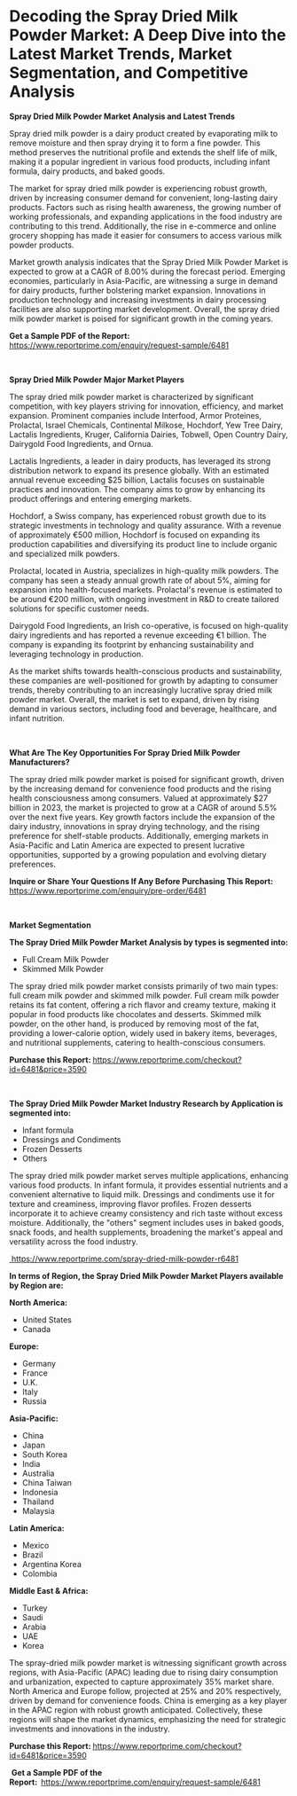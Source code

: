 <p><h1>Decoding the Spray Dried Milk Powder Market: A Deep Dive into the Latest Market Trends, Market Segmentation, and Competitive Analysis</h1></p><p><strong>Spray Dried Milk Powder Market Analysis and Latest Trends</strong></p>
<p><p>Spray dried milk powder is a dairy product created by evaporating milk to remove moisture and then spray drying it to form a fine powder. This method preserves the nutritional profile and extends the shelf life of milk, making it a popular ingredient in various food products, including infant formula, dairy products, and baked goods. </p><p>The market for spray dried milk powder is experiencing robust growth, driven by increasing consumer demand for convenient, long-lasting dairy products. Factors such as rising health awareness, the growing number of working professionals, and expanding applications in the food industry are contributing to this trend. Additionally, the rise in e-commerce and online grocery shopping has made it easier for consumers to access various milk powder products. </p><p>Market growth analysis indicates that the Spray Dried Milk Powder Market is expected to grow at a CAGR of 8.00% during the forecast period. Emerging economies, particularly in Asia-Pacific, are witnessing a surge in demand for dairy products, further bolstering market expansion. Innovations in production technology and increasing investments in dairy processing facilities are also supporting market development. Overall, the spray dried milk powder market is poised for significant growth in the coming years.</p></p>
<p><strong>Get a Sample PDF of the Report:&nbsp;</strong> <a href="https://www.reportprime.com/enquiry/request-sample/6481?utm_campaign=4438&utm_medium=2&utm_source=Github&utm_content=ia&utm_term=15052025&utm_id=spray-dried-milk-powder">https://www.reportprime.com/enquiry/request-sample/6481</a></p>
<p>&nbsp;</p>
<p><strong>Spray Dried Milk Powder Major Market Players</strong></p>
<p><p>The spray dried milk powder market is characterized by significant competition, with key players striving for innovation, efficiency, and market expansion. Prominent companies include Interfood, Armor Proteines, Prolactal, Israel Chemicals, Continental Milkose, Hochdorf, Yew Tree Dairy, Lactalis Ingredients, Kruger, California Dairies, Tobwell, Open Country Dairy, Dairygold Food Ingredients, and Ornua.</p><p>Lactalis Ingredients, a leader in dairy products, has leveraged its strong distribution network to expand its presence globally. With an estimated annual revenue exceeding $25 billion, Lactalis focuses on sustainable practices and innovation. The company aims to grow by enhancing its product offerings and entering emerging markets.</p><p>Hochdorf, a Swiss company, has experienced robust growth due to its strategic investments in technology and quality assurance. With a revenue of approximately €500 million, Hochdorf is focused on expanding its production capabilities and diversifying its product line to include organic and specialized milk powders.</p><p>Prolactal, located in Austria, specializes in high-quality milk powders. The company has seen a steady annual growth rate of about 5%, aiming for expansion into health-focused markets. Prolactal's revenue is estimated to be around €200 million, with ongoing investment in R&D to create tailored solutions for specific customer needs.</p><p>Dairygold Food Ingredients, an Irish co-operative, is focused on high-quality dairy ingredients and has reported a revenue exceeding €1 billion. The company is expanding its footprint by enhancing sustainability and leveraging technology in production.</p><p>As the market shifts towards health-conscious products and sustainability, these companies are well-positioned for growth by adapting to consumer trends, thereby contributing to an increasingly lucrative spray dried milk powder market. Overall, the market is set to expand, driven by rising demand in various sectors, including food and beverage, healthcare, and infant nutrition.</p></p>
<p>&nbsp;</p>
<p><strong>What Are The Key Opportunities For Spray Dried Milk Powder Manufacturers?</strong></p>
<p><p>The spray dried milk powder market is poised for significant growth, driven by the increasing demand for convenience food products and the rising health consciousness among consumers. Valued at approximately $27 billion in 2023, the market is projected to grow at a CAGR of around 5.5% over the next five years. Key growth factors include the expansion of the dairy industry, innovations in spray drying technology, and the rising preference for shelf-stable products. Additionally, emerging markets in Asia-Pacific and Latin America are expected to present lucrative opportunities, supported by a growing population and evolving dietary preferences.</p></p>
<p><strong>Inquire or Share Your Questions If Any Before Purchasing This Report:</strong> <a href="https://www.reportprime.com/enquiry/pre-order/6481?utm_campaign=4438&utm_medium=2&utm_source=Github&utm_content=ia&utm_term=15052025&utm_id=spray-dried-milk-powder">https://www.reportprime.com/enquiry/pre-order/6481</a></p>
<p>&nbsp;</p>
<p><strong>Market Segmentation</strong></p>
<p><strong>The Spray Dried Milk Powder Market Analysis by types is segmented into:</strong></p>
<p><ul><li>Full Cream Milk Powder</li><li>Skimmed Milk Powder</li></ul></p>
<p><p>The spray dried milk powder market consists primarily of two main types: full cream milk powder and skimmed milk powder. Full cream milk powder retains its fat content, offering a rich flavor and creamy texture, making it popular in food products like chocolates and desserts. Skimmed milk powder, on the other hand, is produced by removing most of the fat, providing a lower-calorie option, widely used in bakery items, beverages, and nutritional supplements, catering to health-conscious consumers.</p></p>
<p><strong>Purchase this Report:&nbsp;</strong><a href="https://www.reportprime.com/checkout?id=6481&price=3590&utm_campaign=4438&utm_medium=2&utm_source=Github&utm_content=ia&utm_term=15052025&utm_id=spray-dried-milk-powder">https://www.reportprime.com/checkout?id=6481&price=3590</a></p>
<p>&nbsp;</p>
<p><strong>The Spray Dried Milk Powder Market Industry Research by Application is segmented into:</strong></p>
<p><ul><li>Infant formula</li><li>Dressings and Condiments</li><li>Frozen Desserts</li><li>Others</li></ul></p>
<p><p>The spray dried milk powder market serves multiple applications, enhancing various food products. In infant formula, it provides essential nutrients and a convenient alternative to liquid milk. Dressings and condiments use it for texture and creaminess, improving flavor profiles. Frozen desserts incorporate it to achieve creamy consistency and rich taste without excess moisture. Additionally, the "others" segment includes uses in baked goods, snack foods, and health supplements, broadening the market's appeal and versatility across the food industry.</p></p>
<p><a href="https://www.reportprime.com/spray-dried-milk-powder-r6481?utm_campaign=4438&utm_medium=2&utm_source=Github&utm_content=ia&utm_term=15052025&utm_id=spray-dried-milk-powder">&nbsp;https://www.reportprime.com/spray-dried-milk-powder-r6481</a></p>
<p><strong>In terms of Region, the Spray Dried Milk Powder Market Players available by Region are:</strong></p>
<p>
    <p> <strong> North America: </strong>
        <ul>
            <li>United States</li>
            <li>Canada</li>
        </ul>
        </p> 
    <p> <strong> Europe: </strong>
        <ul>
            <li>Germany</li>
            <li>France</li>
            <li>U.K.</li>
            <li>Italy</li>
            <li>Russia</li>
        </ul>
        </p> 
    <p> <strong> Asia-Pacific: </strong>
        <ul>
            <li>China</li>
            <li>Japan</li>
            <li>South Korea</li>
            <li>India</li>
            <li>Australia</li>
            <li>China Taiwan</li>
            <li>Indonesia</li>
            <li>Thailand</li>
            <li>Malaysia</li>
        </ul>
        </p> 
    <p> <strong> Latin America: </strong>
        <ul>
            <li>Mexico</li>
            <li>Brazil</li>
            <li>Argentina Korea</li>
            <li>Colombia</li>
        </ul>
        </p> 
    <p> <strong> Middle East & Africa: </strong>
        <ul>
            <li>Turkey</li>
            <li>Saudi</li>
            <li>Arabia</li>
            <li>UAE</li>
            <li>Korea</li>
        </ul>
    </p>
    </p>
<p><p>The spray-dried milk powder market is witnessing significant growth across regions, with Asia-Pacific (APAC) leading due to rising dairy consumption and urbanization, expected to capture approximately 35% market share. North America and Europe follow, projected at 25% and 20% respectively, driven by demand for convenience foods. China is emerging as a key player in the APAC region with robust growth anticipated. Collectively, these regions will shape the market dynamics, emphasizing the need for strategic investments and innovations in the industry.</p></p>
<p><strong>Purchase this Report: </strong><a href="https://www.reportprime.com/checkout?id=6481&price=3590&utm_campaign=4438&utm_medium=2&utm_source=Github&utm_content=ia&utm_term=15052025&utm_id=spray-dried-milk-powder">https://www.reportprime.com/checkout?id=6481&price=3590</a></p>
<p>&nbsp;<strong>Get a Sample PDF of the Report:&nbsp;&nbsp;</strong><a href="https://www.reportprime.com/enquiry/request-sample/6481?utm_campaign=4438&utm_medium=2&utm_source=Github&utm_content=ia&utm_term=15052025&utm_id=spray-dried-milk-powder">https://www.reportprime.com/enquiry/request-sample/6481</a></p>
<p><strong></strong></p>
<p><p></p><p></p><p></p></p>